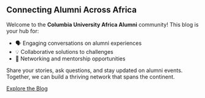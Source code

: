 <div class="landing">
  <h2>Connecting Alumni Across Africa</h2>
  <p>Welcome to the <strong>Columbia University Africa Alumni</strong> community! This blog is your hub for:</p>
  <ul>
    <li>🗣️ Engaging conversations on alumni experiences</li>
    <li>💡 Collaborative solutions to challenges</li>
    <li>🤝 Networking and mentorship opportunities</li>
  </ul>
  <p>Share your stories, ask questions, and stay updated on alumni events. Together, we can build a thriving network that spans the continent.</p>
  <p><a class="button" href="{{ '/blog/' | relative_url }}">Explore the Blog</a></p>
</div>